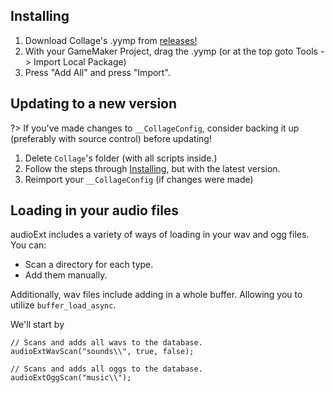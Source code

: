 ## Installing
1. Download Collage's .yymp from [releases!](https://github.com/tabularelf/Collage/releases)
2. With your GameMaker Project, drag the .yymp (or at the top goto Tools -> Import Local Package)
3. Press "Add All" and press "Import".

## Updating to a new version
?> If you've made changes to `__CollageConfig`, consider backing it up (preferably with source control) before updating!

1. Delete `Collage`'s folder (with all scripts inside.)
2. Follow the steps through [Installing](#installing), but with the latest version.
3. Reimport your `__CollageConfig` (if changes were made)

## Loading in your audio files
<p>audioExt includes a variety of ways of loading in your wav and ogg files. You can:

- Scan a directory for each type.
- Add them manually.

Additionally, wav files include adding in a whole buffer. Allowing you to utilize `buffer_load_async`.

We'll start by

```gml
// Scans and adds all wavs to the database.
audioExtWavScan("sounds\\", true, false);

// Scans and adds all oggs to the database.
audioExtOggScan("music\\");

```